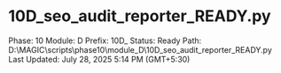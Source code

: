 # 10D_seo_audit_reporter_READY.py

Phase: 10
Module: D
Prefix: 10D_
Status: Ready
Path: D:\MAGIC\scripts\phase10\module_D\10D_seo_audit_reporter_READY.py
Last Updated: July 28, 2025 5:14 PM (GMT+5:30)